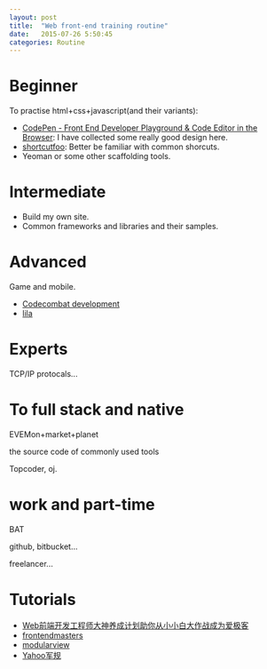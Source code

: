 ```yaml
---
layout: post
title:  "Web front-end training routine"
date:   2015-07-26 5:50:45
categories: Routine
---
```


# Beginner
To practise html+css+javascript(and their variants):

* [CodePen - Front End Developer Playground & Code Editor in the Browser](http://codepen.io/): I have collected some really good design here.
* [shortcutfoo](https://www.shortcutfoo.com/): Better be familiar with common shorcuts.
* Yeoman or some other scaffolding tools.

# Intermediate

* Build my own site.
* Common frameworks and libraries and their samples.

# Advanced
Game and mobile.

* [Codecombat development]()
* [lila]()

# Experts

TCP/IP protocals...

# To full stack and native

EVEMon+market+planet

the source code of commonly used tools

Topcoder, oj.

# work and part-time

BAT

github, bitbucket...

freelancer...


# Tutorials

* [Web前端开发工程师大神养成计划助你从小小白大作战成为爱极客](http://www.jikexueyuan.com/path/web/)
* [frontendmasters](https://frontendmasters.com/)
* [modularview](http://www.modularview.com/)
* [Yahoo军规](http://www.imooc.com/learn/50)
